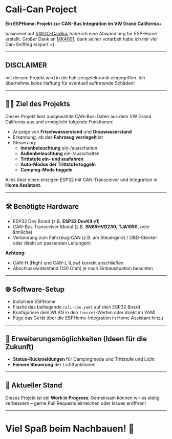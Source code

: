 # Cali-Can Project

**Ein ESPHome-Projekt zur CAN-Bus Integration im VW Grand California**+

basierend auf [VWGC-CanBus](https://github.com/mk4001/VWGC-CanBus.git) habe ich eine Abwandlung für ESP-Home erstellt. 
Großer Dank an [MK4001](https://github.com/mk4001), dank seiner vorarbeit habe ich mir viel Can-Sniffing erspart =)
 

---
## DISCLAIMER
mit diesem Projekt wird in die Fahrzeugelektronik eingegriffen. Ich übernehme keine Haftung für eventuell auftretende Schäden!

---

## 🚶‍♂️ Ziel des Projekts

Dieses Projekt liest ausgewählte CAN-Bus-Daten aus dem VW Grand California aus und ermöglicht folgende Funktionen:

- Anzeige von **Frischwasserstand** und **Grauwasserstand**
- Erkennung, ob das **Fahrzeug verriegelt** ist
- Steuerung:
  - **Innenbeleuchtung** ein-/ausschalten
  - **Außenbeleuchtung** ein-/ausschalten
  - **Trittstufe ein- und ausfahren**
  - **Auto-Modus der Trittstufe toggeln**
  - **Camping-Mode toggeln**

Alles über einen einzigen ESP32 mit CAN-Transceiver und Integration in **Home Assistant**.

---

## 🛠️ Benötigte Hardware

- ESP32 Dev Board (z.B. **ESP32 DevKit v1**)
- CAN-Bus Transceiver Modul (z.B. **SN65HVD230**, **TJA1050**, oder ähnliche)
- Verbindung zum Fahrzeug-CAN (z.B. am Steuergerät / OBD-Stecker oder direkt an passenden Leitungen)

**Achtung:**
- CAN-H (High) und CAN-L (Low) korrekt anschließen
- Abschlusswiderstand (120 Ohm) je nach Einbausituation beachten

---

## 🌐 Software-Setup

- Installiere ESPHome
- Flashe das beiliegende `cali-can.yaml` auf dein ESP32 Board
- Konfiguriere dein WLAN in den `!secret`-Werten oder direkt im YAML
- Füge das Gerät über die ESPHome-Integration in Home Assistant hinzu


---

## 🔄 Erweiterungsmöglichkeiten (Ideen für die Zukunft)

- **Status-Rückmeldungen** für Campingmode und Trittstufe und Licht
- **Feinere Steuerung** der Lichtfunktionen


---

## 📆 Aktueller Stand

Dieses Projekt ist ein **Work in Progress**.
Gemeinsam können wir es stetig verbessern – gerne Pull Requests einreichen oder Issues eröffnen!


---

# Viel Spaß beim Nachbauen! 🌟

